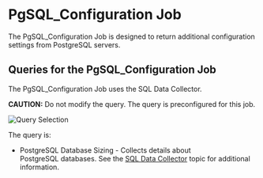 # PgSQL_Configuration Job

The PgSQL_Configuration Job is designed to return additional configuration settings from
PostgreSQL servers.

## Queries for the PgSQL_Configuration Job

The PgSQL_Configuration Job uses the SQL Data Collector.

**CAUTION:** Do not modify the query. The query is preconfigured for this job.

![Query Selection](/img/versioned_docs/enterpriseauditor_11.6/enterpriseauditor/solutions/databases/postgresql/collection/configurationquery.webp)

The query is:

- PostgreSQL Database Sizing - Collects details about PostgreSQL databases. See the
  [SQL Data Collector](/versioned_docs/enterpriseauditor_11.6/enterpriseauditor/admin/datacollector/sql/overview.md)
  topic for additional information.
